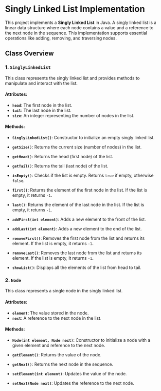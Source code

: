 # Singly Linked List Implementation

This project implements a **Singly Linked List** in Java. A singly linked list is a linear data structure where each node contains a value and a reference to the next node in the sequence. This implementation supports essential operations like adding, removing, and traversing nodes.

## Class Overview

### 1. `SinglyLinkedList`
This class represents the singly linked list and provides methods to manipulate and interact with the list.

#### Attributes:
- **`head`**: The first node in the list.
- **`tail`**: The last node in the list.
- **`size`**: An integer representing the number of nodes in the list.

#### Methods:
- **`SinglyLinkedList()`**: Constructor to initialize an empty singly linked list.

- **`getSize()`**: Returns the current size (number of nodes) in the list.

- **`getHead()`**: Returns the head (first node) of the list.

- **`getTail()`**: Returns the tail (last node) of the list.

- **`isEmpty()`**: Checks if the list is empty. Returns `true` if empty, otherwise `false`.

- **`first()`**: Returns the element of the first node in the list. If the list is empty, it returns `-1`.

- **`last()`**: Returns the element of the last node in the list. If the list is empty, it returns `-1`.

- **`addFirst(int element)`**: Adds a new element to the front of the list.

- **`addLast(int element)`**: Adds a new element to the end of the list.

- **`removeFirst()`**: Removes the first node from the list and returns its element. If the list is empty, it returns `-1`.

- **`removeLast()`**: Removes the last node from the list and returns its element. If the list is empty, it returns `-1`.

- **`showList()`**: Displays all the elements of the list from head to tail.

### 2. `Node`
This class represents a single node in the singly linked list.

#### Attributes:
- **`element`**: The value stored in the node.
- **`next`**: A reference to the next node in the list.

#### Methods:
- **`Node(int element, Node next)`**: Constructor to initialize a node with a given element and reference to the next node.

- **`getElement()`**: Returns the value of the node.

- **`getNext()`**: Returns the next node in the sequence.

- **`setElement(int element)`**: Updates the value of the node.

- **`setNext(Node next)`**: Updates the reference to the next node.

